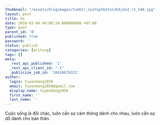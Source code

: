 ```yaml
---
thumbnail: "/assets/blogimages/tumblr_nyo7ep5bzh1s3k4jdo2_r1_540.jpg"
layout: post
title: Us
date: 2016-03-04 04:08:24.000000000 +07:00
type: post
parent_id: '0'
published: true
password: ''
status: publish
categories: [writing]
tags: []
meta:
  _rest_api_published: '1'
  _rest_api_client_id: "-1"
  _publicize_job_id: '20416676321'
author:
  login: tuyendang2050
  email: Tuyendang2050@gmail.com
  display_name: tuyendang2050
  first_name: ''
  last_name: ''
---
```

Cuộc sống là đổi chác, luôn cần sự cảm thông dành cho nhau, luôn cần sự dỗ dành cho bản thân.
